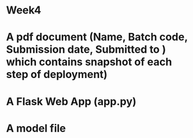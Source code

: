 # Week4
# A pdf document (Name, Batch code, Submission date, Submitted to ) which contains snapshot of each step of deployment)
# A Flask Web App (app.py)
# A model file
